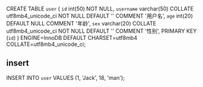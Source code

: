 CREATE TABLE `user` (
  `id` int(50) NOT NULL,
  `username` varchar(50) COLLATE utf8mb4_unicode_ci NOT NULL DEFAULT '' COMMENT '用户名',
  `age` int(20) DEFAULT NULL COMMENT '年龄',
  `sex` varchar(20) COLLATE utf8mb4_unicode_ci NOT NULL DEFAULT '' COMMENT '性别',
  PRIMARY KEY (`id`)
) ENGINE=InnoDB DEFAULT CHARSET=utf8mb4 COLLATE=utf8mb4_unicode_ci;


## insert

INSERT INTO `user` VALUES (1, 'Jack', 18, 'man');